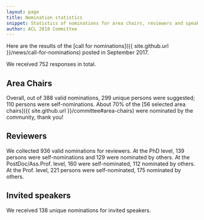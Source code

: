 ```yaml
---
layout: page
title: Nomination statistics
snippet: Statistics of nominations for area chairs, reviewers and speakers
author: ACL 2018 Committee
---
```


Here are the results of the [call for nominations]({{ site.github.url }}/news/call-for-nominations) posted in September 2017.

We received 752 responses in total.

## Area Chairs

Overall, out of 388 valid nominations, 299 unique persons were suggested; 110 persons were self-nominations.
About 70% of the [56 selected area chairs]({{ site.github.url }}/committee#area-chairs) were nominated by the community, thank you!

## Reviewers

We collected 936 valid nominations for reviewers.
At the PhD level, 139 persons were self-nominations and 129 were nominated by others.
At the PostDoc/Ass.Prof. level, 160 were self-nominated, 112 nominated by others.
At the Prof. level, 221 persons were self-nominated, 175 nominated by others.

## Invited speakers

We received 138 unique nominations for invited speakers.
